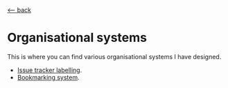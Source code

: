 <title>Organisational systems</title>

[\<-- back](../)

# Organisational systems

This is where you can find various organisational systems I have designed.

- [Issue tracker labelling](issues).
- [Bookmarking system](bookmarks).
